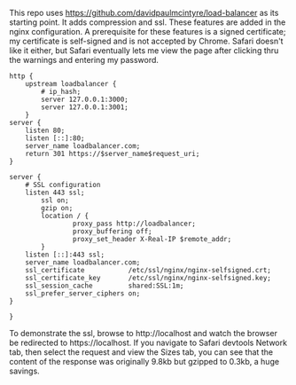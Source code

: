 This repo uses https://github.com/davidpaulmcintyre/load-balancer as its starting point. It adds compression and ssl. These features are added in the nginx configuration. A prerequisite for these features is a signed certificate; my certificate is self-signed and is not accepted by Chrome. Safari doesn't like it either, but Safari eventually lets me view the page after clicking thru the warnings and entering my password. 

```
http {
    upstream loadbalancer {
        # ip_hash;
        server 127.0.0.1:3000;
        server 127.0.0.1:3001;
    }
server {
    listen 80;
    listen [::]:80;
    server_name loadbalancer.com;
    return 301 https://$server_name$request_uri;
}

server {
    # SSL configuration
    listen 443 ssl;
        ssl on;
        gzip on;
        location / {
                proxy_pass http://loadbalancer;
                proxy_buffering off;
                proxy_set_header X-Real-IP $remote_addr;
        }
    listen [::]:443 ssl;
    server_name loadbalancer.com;
    ssl_certificate           /etc/ssl/nginx/nginx-selfsigned.crt;
    ssl_certificate_key       /etc/ssl/nginx/nginx-selfsigned.key;
    ssl_session_cache         shared:SSL:1m;
    ssl_prefer_server_ciphers on;
}

}
```
To demonstrate the ssl, browse to http://localhost and watch the browser be redirected to https://localhost. If you navigate to Safari devtools Network tab, then select the request and view the Sizes tab, you can see that the content of the response was originally 9.8kb but gzipped to 0.3kb, a huge savings.